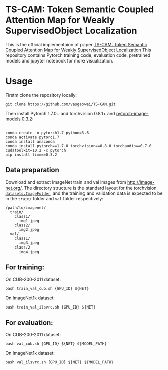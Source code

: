 # TS-CAM: Token Semantic Coupled Attention Map for Weakly SupervisedObject Localization
This is the official implementaion of paper [TS-CAM: Token Semantic Coupled Attention Map for Weakly SupervisedObject Localization](https://arxiv.org/abs/2103.14862)
This repository contains Pytorch training code, evaluation code, pretrained models and jupyter notebook for more visualization.

# Usage

Firstm clone the repository locally:
```
git clone https://github.com/vasgaowei/TS-CAM.git
```
Then install Pytorch 1.7.0+ and torchvision 0.8.1+ and [pytorch-image-models 0.3.2](https://github.com/rwightman/pytorch-image-models):


```

conda create -n pytorch1.7 python=3.6
conda activate pytorc1.7
conda install anaconda
conda install pytorch==1.7.0 torchvision==0.8.0 torchaudio==0.7.0 cudatoolkit=10.2 -c pytorch
pip install timm==0.3.2
```

## Data preparation

Download and extract ImageNet train and val images from http://image-net.org/.
The directory structure is the standard layout for the torchvision [`datasets.ImageFolder`](https://pytorch.org/docs/stable/torchvision/datasets.html#imagefolder), and the training and validation data is expected to be in the `train/` folder and `val` folder respectively:

```
/path/to/imagenet/
  train/
    class1/
      img1.jpeg
    class2/
      img2.jpeg
  val/
    class1/
      img3.jpeg
    class/2
      img4.jpeg
```

## For training:

On CUB-200-2011 dataset:
```
bash train_val_cub.sh {GPU_ID} ${NET}
```
On ImageNet1k dataset:
```
bash train_val_ilsvrc.sh {GPU_ID} ${NET}
```

## For evaluation:
On CUB-200-2011 dataset:
```
bash val_cub.sh {GPU_ID} ${NET} ${MODEL_PATH}
```
On ImageNet1k dataset:
```
bash val_ilsvrc.sh {GPU_ID} ${NET} ${MODEL_PATH}
```
